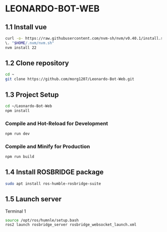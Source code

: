 # LEONARDO-BOT-WEB

## 1.1 Install vue

```sh
curl -o- https://raw.githubusercontent.com/nvm-sh/nvm/v0.40.1/install.sh | bash
\. "$HOME/.nvm/nvm.sh"
nvm install 22
```
## 1.2 Clone repository

```sh
cd ~
git clone https://github.com/morg1207/Leonardo-Bot-Web.git
```

## 1.3 Project Setup

```sh
cd ~/Leonardo-Bot-Web
npm install
```

### Compile and Hot-Reload for Development

```sh
npm run dev
```

### Compile and Minify for Production

```sh
npm run build
```

## 1.4 Install ROSBRIDGE package
```sh
sudo apt install ros-humble-rosbridge-suite
```

## 1.5 Launch server

Terminal 1
```sh
source /opt/ros/humnle/setup.bash
ros2 launch rosbridge_server rosbridge_websocket_launch.xml
```